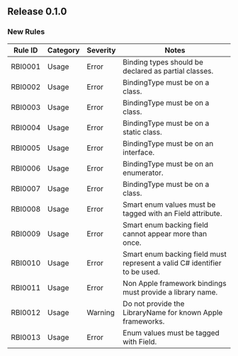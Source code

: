 ## Release 0.1.0

### New Rules

| Rule ID | Category | Severity | Notes                                                                     |
|---------|----------|----------|---------------------------------------------------------------------------|
| RBI0001 | Usage    | Error    | Binding types should be declared as partial classes.                      |
| RBI0002 | Usage    | Error    | BindingType<Class> must be on a class.                                    |
| RBI0003 | Usage    | Error    | BindingType<Category> must be on a class.                                 |
| RBI0004 | Usage    | Error    | BindingType<Category> must be on a static class.                          |
| RBI0005 | Usage    | Error    | BindingType<Protocol> must be on an interface.                            |
| RBI0006 | Usage    | Error    | BindingType must be on an enumerator.                                     |
| RBI0007 | Usage    | Error    | BindingType<StrongDictionary> must be on a class.                         |
| RBI0008 | Usage    | Error    | Smart enum values must be tagged with an Field<EnumValue> attribute.      |
| RBI0009 | Usage    | Error    | Smart enum backing field cannot appear more than once.                    |
| RBI0010 | Usage    | Error    | Smart enum backing field must represent a valid C# identifier to be used. |
| RBI0011 | Usage    | Error    | Non Apple framework bindings must provide a library name.                 |
| RBI0012 | Usage    | Warning  | Do not provide the LibraryName for known Apple frameworks.                |
| RBI0013 | Usage    | Error    | Enum values must be tagged with Field<EnumValue>.                         |
